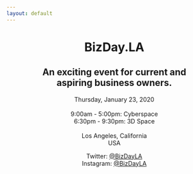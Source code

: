 ```yaml
---
layout: default
---
```

<center>
<h1>BizDay.LA</h1>

<h2>An exciting event for current and<br/> aspiring business owners.</h2>

<p>
Thursday, January 23, 2020<br/>&nbsp;<br/>
9:00am - 5:00pm: Cyberspace<br/>
6:30pm - 9:30pm: 3D Space<br/>&nbsp;<br/>
Los Angeles, California<br/>
USA
</p>
<p>
Twitter: <a href="https://twitter.com/bizdayla">@BizDayLA</a><br/>
Instagram: <a href="https://instagram.com/bizdayla">@BizDayLA</a>
</p>
</center>
